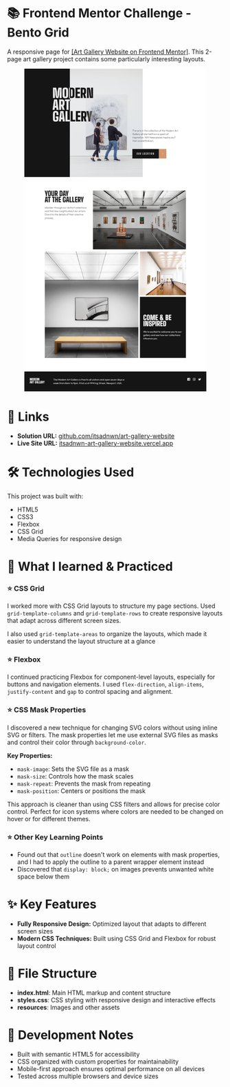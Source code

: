 # 📚 Frontend Mentor Challenge - Bento Grid

<p>A responsive page for <a href="https://www.frontendmentor.io/challenges/art-gallery-website-yVdrZlxyA" target="_blank">[Art Gallery Website on Frontend Mentor]</a>. This 2-page art gallery project contains some particularly interesting layouts.</p>

<figure>
  <img src="/resources/assets/screenshot.png">
</figure>

# 🔗 Links

<ul>
  <li><strong>Solution URL:</strong> <a href="https://github.com/itsadnwn/art-gallery-website/" target="_blank">github.com/itsadnwn/art-gallery-website</a></li>
  <li><strong>Live Site URL:</strong> <a href="https://itsadnwn-art-gallery-website.vercel.app/" target="_blank">itsadnwn-art-gallery-website.vercel.app</a></li>
</ul>

# 🛠️ Technologies Used

<p>This project was built with:</p>
<ul>
  <li>HTML5</li>
  <li>CSS3</li>
  <li>Flexbox</li>
  <li>CSS Grid</li>
  <li>Media Queries for responsive design</li>
</ul>

# 🎯 What I learned & Practiced

<div>
  <h3>⭐ CSS Grid</h3>
  <p>I worked more with CSS Grid layouts to structure my page sections. Used <code>grid-template-columns</code> and <code>grid-template-rows</code> to create responsive layouts that adapt across different screen sizes.</p>
  <p>I also used <code>grid-template-areas</code> to organize the layouts, which made it easier to understand the layout structure at a glance</p>
</div>

<div>
  <h3>⭐ Flexbox</h3>
  <p>I continued practicing Flexbox for component-level layouts, especially for buttons and navigation elements. I used <code>flex-direction</code>, <code>align-items</code>, <code>justify-content</code> and <code>gap</code> to control spacing and alignment.</p>
</div>

<div>
  <h3>⭐ CSS Mask Properties</h3>
  <p>I discovered a new technique for changing SVG colors without using inline SVG or filters. The mask properties let me use external SVG files as masks and control their color through <code>background-color</code>.</p>
  <p><strong>Key Properties:</strong></p>
  <ul>
    <li><code>mask-image</code>: Sets the SVG file as a mask</li>
    <li><code>mask-size</code>: Controls how the mask scales</li>
    <li><code>mask-repeat</code>: Prevents the mask from repeating</li>
    <li><code>mask-position</code>: Centers or positions the mask</li>
  </ul>
  <p>This approach is cleaner than using CSS filters and allows for precise color control. Perfect for icon systems where colors are needed to be changed on hover or for different themes.</p>
</div>

<div>
  <h3>⭐ Other Key Learning Points</h3>
  <ul>
    <li>Found out that <code>outline</code> doesn't work on elements with mask properties, and I had to apply the outline to a parent wrapper element instead</li>
    <li>Discovered that <code>display: block;</code> on images prevents unwanted white space below them</li>
  </ul>
</div>

# ✨ Key Features

<ul>
  <li><strong>Fully Responsive Design:</strong> Optimized layout that adapts to different screen sizes</li>
  <li><strong>Modern CSS Techniques:</strong> Built using CSS Grid and Flexbox for robust layout control</li>
</ul>

# 📁 File Structure

<ul>
  <li><strong>index.html</strong>: Main HTML markup and content structure</li>
  <li><strong>styles.css</strong>: CSS styling with responsive design and interactive effects</li>
  <li><strong>resources</strong>: Images and other assets</li>
</ul>

# 🔧 Development Notes

<ul>
  <li>Built with semantic HTML5 for accessibility</li>
  <li>CSS organized with custom properties for maintainability</li>
  <li>Mobile-first approach ensures optimal performance on all devices</li>
  <li>Tested across multiple browsers and device sizes</li>
</ul>